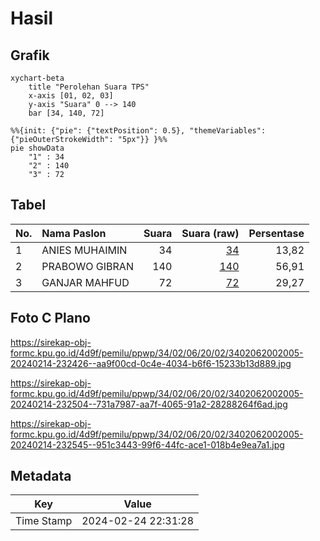 # Hasil

## Grafik

```mermaid
xychart-beta
    title "Perolehan Suara TPS"
    x-axis [01, 02, 03]
    y-axis "Suara" 0 --> 140
    bar [34, 140, 72]
```

```mermaid
%%{init: {"pie": {"textPosition": 0.5}, "themeVariables": {"pieOuterStrokeWidth": "5px"}} }%%
pie showData
    "1" : 34
    "2" : 140
    "3" : 72
```

## Tabel

| No. | Nama Paslon    | Suara | Suara (raw) | Persentase |
|:--- |:-------------- | -----:| -----------:| ----------:|
| 1   | ANIES MUHAIMIN | 34    | [34][p-1]   | 13,82      |
| 2   | PRABOWO GIBRAN | 140   | [140][p-2]  | 56,91      |
| 3   | GANJAR MAHFUD  | 72    | [72][p-3]   | 29,27      |


[p-1]: https://github.com/gigit-pemilu/pemilu-2024-34-di-yogyakarta/blob/main/pilpres/hitung-suara/sub/34-di-yogyakarta/sub/02-bantul/sub/06-pandak/sub/2002-triharjo/sub/005-tps/sub/paslon-1.txt
[p-2]: https://github.com/gigit-pemilu/pemilu-2024-34-di-yogyakarta/blob/main/pilpres/hitung-suara/sub/34-di-yogyakarta/sub/02-bantul/sub/06-pandak/sub/2002-triharjo/sub/005-tps/sub/paslon-2.txt
[p-3]: https://github.com/gigit-pemilu/pemilu-2024-34-di-yogyakarta/blob/main/pilpres/hitung-suara/sub/34-di-yogyakarta/sub/02-bantul/sub/06-pandak/sub/2002-triharjo/sub/005-tps/sub/paslon-3.txt

## Foto C Plano

https://sirekap-obj-formc.kpu.go.id/4d9f/pemilu/ppwp/34/02/06/20/02/3402062002005-20240214-232426--aa9f00cd-0c4e-4034-b6f6-15233b13d889.jpg

https://sirekap-obj-formc.kpu.go.id/4d9f/pemilu/ppwp/34/02/06/20/02/3402062002005-20240214-232504--731a7987-aa7f-4065-91a2-28288264f6ad.jpg

https://sirekap-obj-formc.kpu.go.id/4d9f/pemilu/ppwp/34/02/06/20/02/3402062002005-20240214-232545--951c3443-99f6-44fc-ace1-018b4e9ea7a1.jpg


## Metadata

| Key        | Value               |
| ---------- | ------------------- |
| Time Stamp | 2024-02-24 22:31:28 |



